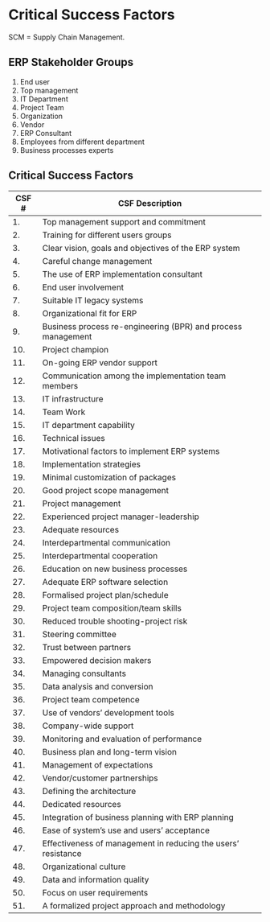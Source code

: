 # Critical Success Factors

SCM = Supply Chain Management.
## ERP Stakeholder Groups

1. End user
2. Top management
3. IT Department
4. Project Team
5. Organization
6. Vendor
7. ERP Consultant
8. Employees from different department
9. Business processes experts

## Critical Success Factors

| CSF # | CSF Description                                               |
| ----- | ------------------------------------------------------------- |
| 1.    | Top management support and commitment                         |
| 2.    | Training for different users groups                           |
| 3.    | Clear vision, goals and objectives of the ERP system          |
| 4.    | Careful change management                                     |
| 5.    | The use of ERP implementation consultant                      |
| 6.    | End user involvement                                          |
| 7.    | Suitable IT legacy systems                                    |
| 8.    | Organizational fit for ERP                                    |
| 9.    | Business process re-engineering (BPR) and process management  |
| 10.   | Project champion                                              |
| 11.   | On-going ERP vendor support                                   |
| 12.   | Communication among the implementation team members           |
| 13.   | IT infrastructure                                             |
| 14.   | Team Work                                                     |
| 15.   | IT department capability                                      |
| 16.   | Technical issues                                              |
| 17.   | Motivational factors to implement ERP systems                 |
| 18.   | Implementation strategies                                     |
| 19.   | Minimal customization of packages                             |
| 20.   | Good project scope management                                 |
| 21.   | Project management                                            |
| 22.   | Experienced project manager-leadership                        |
| 23.   | Adequate resources                                            |
| 24.   | Interdepartmental communication                               |
| 25.   | Interdepartmental cooperation                                 |
| 26.   | Education on new business processes                           |
| 27.   | Adequate ERP software selection                               |
| 28.   | Formalised project plan/schedule                              |
| 29.   | Project team composition/team skills                          |
| 30.   | Reduced trouble shooting-project risk                         |
| 31.   | Steering committee                                            |
| 32.   | Trust between partners                                        |
| 33.   | Empowered decision makers                                     |
| 34.   | Managing consultants                                          |
| 35.   | Data analysis and conversion                                  |
| 36.   | Project team competence                                       |
| 37.   | Use of vendors’ development tools                             |
| 38.   | Company-wide support                                          |
| 39.   | Monitoring and evaluation of performance                      |
| 40.   | Business plan and long-term vision                            |
| 41.   | Management of expectations                                    |
| 42.   | Vendor/customer partnerships                                  |
| 43.   | Defining the architecture                                     |
| 44.   | Dedicated resources                                           |
| 45.   | Integration of business planning with ERP planning            |
| 46.   | Ease of system’s use and users’ acceptance                    |
| 47.   | Effectiveness of management in reducing the users’ resistance |
| 48.   | Organizational culture | Cultural Change political issues     |
| 49.   | Data and information quality                                  |
| 50.   | Focus on user requirements                                    |
| 51.   | A formalized project approach and methodology                 |
